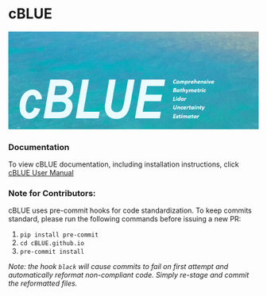 # cBLUE

![image info](./cBLUE_readme.gif)

### Documentation

To view cBLUE documentation, including installation instructions, click [cBLUE User Manual](https://github.com/cBLUE-dev-team/cBLUE.github.io/blob/main/Manual/cBLUE_Manual_v4.0.pdf)

### Note for Contributors:

cBLUE uses pre-commit hooks for code standardization. To keep commits standard, please run the following commands before issuing a new PR:

 1. `pip install pre-commit`
 2. `cd cBLUE.github.io`
 3. `pre-commit install`

*Note: the hook `black` will cause commits to fail on first attempt and automatically reformat non-compliant code. Simply re-stage and commit the reformatted files.* 

